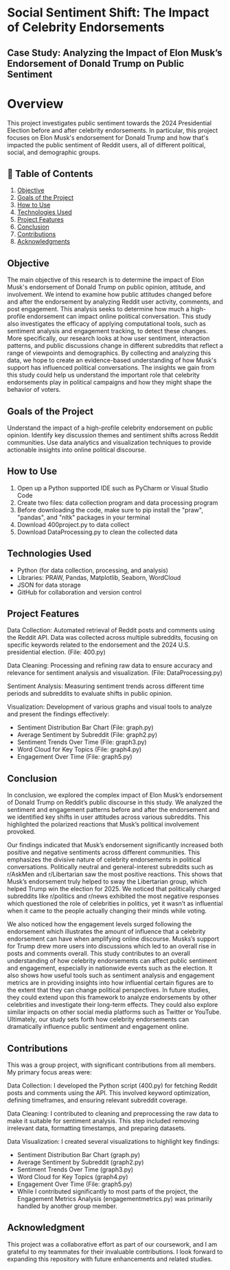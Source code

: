 # Social Sentiment Shift: The Impact of Celebrity Endorsements
## Case Study: Analyzing the Impact of Elon Musk’s Endorsement of Donald Trump on Public Sentiment


# Overview
This project investigates public sentiment towards the 2024 Presidential Election before and after celebrity endorsements. In particular, this project focuses on Elon Musk's endorsement for Donald Trump and how that's impacted the public sentiment of Reddit users, all of different political, social, and demographic groups.

## 📑 Table of Contents
1. [Objective](#objective)
2. [Goals of the Project](#GoalsoftheProject)
3. [How to Use](#HowtoUse)
4. [Technologies Used](#TechnologiesUsed)
5. [Project Features](#projectfeatures)
6. [Conclusion](#conclusion)
7. [Contributions](#contribution)
8. [Acknowledgments](#acknowledgments)



## Objective
The main objective of this research is to determine the impact of Elon Musk's endorsement of Donald Trump on public opinion, attitude, and involvement. We intend to examine how public attitudes changed before and after the endorsement by analyzing Reddit user activity, comments, and post engagement. This analysis seeks to determine how much a high-profile endorsement can impact online political conversation. This study also investigates the efficacy of applying computational tools, such as sentiment analysis and engagement tracking, to detect these changes.
More specifically, our research looks at how user sentiment, interaction patterns, and public discussions change in different subreddits that reflect a range of viewpoints and demographics. By collecting and analyzing this data, we hope to create an evidence-based understanding of how Musk's support has influenced political conversations. The insights we gain from this study could help us understand the important role that celebrity endorsements play in political campaigns and how they might shape the behavior of voters.

## Goals of the Project
Understand the impact of a high-profile celebrity endorsement on public opinion.
Identify key discussion themes and sentiment shifts across Reddit communities.
Use data analytics and visualization techniques to provide actionable insights into online political discourse.

## How to Use
1. Open up a Python supported IDE such as PyCharm or Visual Studio Code
2. Create two files: data collection program and data processing program
3. Before downloading the code, make sure to pip install the "praw", "pandas", and "nltk" packages in your terminal
4. Download 400project.py to data collect
5. Download DataProcessing.py to clean the collected data

## Technologies Used
- Python (for data collection, processing, and analysis)
- Libraries: PRAW, Pandas, Matplotlib, Seaborn, WordCloud
- JSON for data storage
- GitHub for collaboration and version control

## Project Features
Data Collection: Automated retrieval of Reddit posts and comments using the Reddit API. Data was collected across multiple subreddits, focusing on specific keywords related to the endorsement and the 2024 U.S. presidential election. (File: 400.py)

Data Cleaning: Processing and refining raw data to ensure accuracy and relevance for sentiment analysis and visualization. (File: DataProcessing.py)

Sentiment Analysis: Measuring sentiment trends across different time periods and subreddits to evaluate shifts in public opinion.

Visualization: Development of various graphs and visual tools to analyze and present the findings effectively:
- Sentiment Distribution Bar Chart (File: graph.py)
- Average Sentiment by Subreddit (File: graph2.py)
- Sentiment Trends Over Time (File: graph3.py)
- Word Cloud for Key Topics (File: graph4.py)
- Engagement Over Time (File: graph5.py)

## Conclusion

In conclusion, we explored the complex impact of Elon Musk’s endorsement of Donald Trump on Reddit’s public discourse in this study. We analyzed the sentiment and engagement patterns before and after the endorsement and we identified key shifts in user attitudes across various subreddits. This highlighted the polarized reactions that Musk’s political involvement provoked.

Our findings indicated that Musk’s endorsement significantly increased both positive and negative sentiments across different communities. This emphasizes the divisive nature of celebrity endorsements in political conversations. Politically neutral and general-interest subreddits such as r/AskMen and r/Libertarian saw the most positive reactions. This shows that Musk’s endorsement truly helped to sway the Libertarian group, which helped Trump win the election for 2025. We noticed that politically charged subreddits like r/politics and r/news exhibited the most negative responses which questioned the role of celebrities in politics, yet it wasn’t as influential when it came to the people actually changing their minds while voting. 

We also noticed how the engagement levels surged following the endorsement which illustrates the amount of influence that a celebrity endorsement can have when amplifying online discourse. Musks’s support for Trump drew more users into discussions which led to an overall rise in posts and comments overall. This study contributes to an overall understanding of how celebrity endorsements can affect public sentiment and engagement, especially in nationwide events such as the election. It also shows how useful tools such as sentiment analysis and engagement metrics are in providing insights into how influential certain figures are to the extent that they can change political perspectives. In future studies, they could extend upon this framework to analyze endorsements by other celebrities and investigate their long-term effects. They could also explore similar impacts on other social media platforms such as Twitter or YouTube. Ultimately, our study sets forth how celebrity endorsements can dramatically influence public sentiment and engagement online.


## Contributions
This was a group project, with significant contributions from all members. My primary focus areas were:

Data Collection: I developed the Python script (400.py) for fetching Reddit posts and comments using the API. This involved keyword optimization, defining timeframes, and ensuring relevant subreddit coverage.

Data Cleaning: I contributed to cleaning and preprocessing the raw data to make it suitable for sentiment analysis. This step included removing irrelevant data, formatting timestamps, and preparing datasets.

Data Visualization: I created several visualizations to highlight key findings:

- Sentiment Distribution Bar Chart (graph.py)
- Average Sentiment by Subreddit (graph2.py)
- Sentiment Trends Over Time (graph3.py)
- Word Cloud for Key Topics (graph4.py)
- Engagement Over Time (File: graph5.py)
- While I contributed significantly to most parts of the project, the Engagement Metrics Analysis (engagementmetrics.py) was primarily handled by another 
 group member.

## Acknowledgment
This project was a collaborative effort as part of our coursework, and I am grateful to my teammates for their invaluable contributions. I look forward to expanding this repository with future enhancements and related studies.

